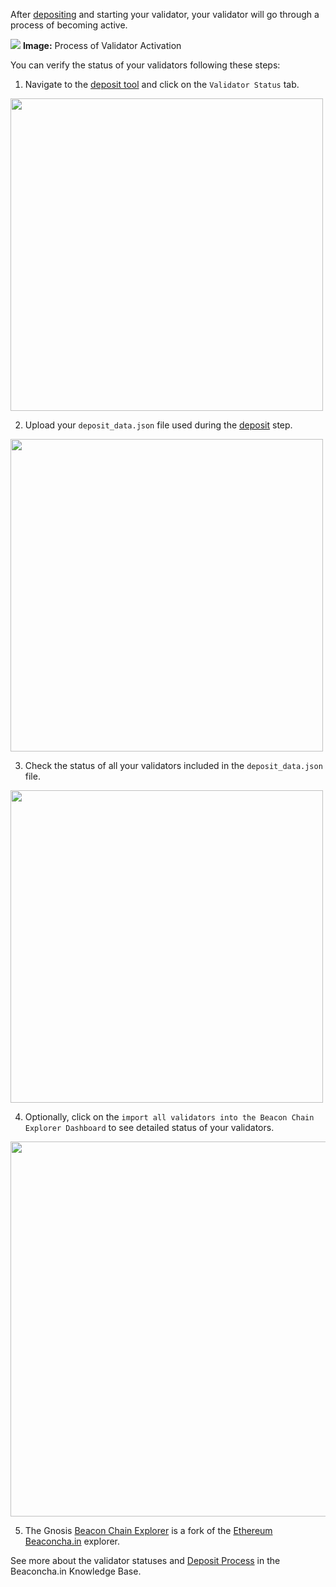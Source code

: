 


After [depositing](../deposit.md) and starting your validator, your validator will go through a process of becoming active. 

![](/img/node/verify/verify-status.png)
**Image:** Process of Validator Activation

You can verify the status of your validators following these steps:

1. Navigate to the [deposit tool](https://deposit.gnosischain.com) and click on the `Validator Status` tab.

<img src="/img/node/verify/verify-1.jpg" width="500" />
<br />

2. Upload your `deposit_data.json` file used during the [deposit](../deposit.md) step.

<img src="/img/node/verify/verify-2.jpg" width="500" />
<br />

3. Check the status of all your validators included in the `deposit_data.json` file.

<img src="/img/node/verify/verify-3.jpg" width="500" />
<br />

4. Optionally, click on the `import all validators into the Beacon Chain Explorer Dashboard` to see detailed status of your validators.

<img src="/img/node/verify/verify-4.jpg" width="600" />
<br />

5. The Gnosis [Beacon Chain Explorer](https://beacon.gnosischain.com/) is a fork of the [Ethereum Beaconcha.in](https://beaconcha.in/) explorer.

See more about the validator statuses and [Deposit Process](https://kb.beaconcha.in/ethereum-2.0-depositing) in the Beaconcha.in Knowledge Base.